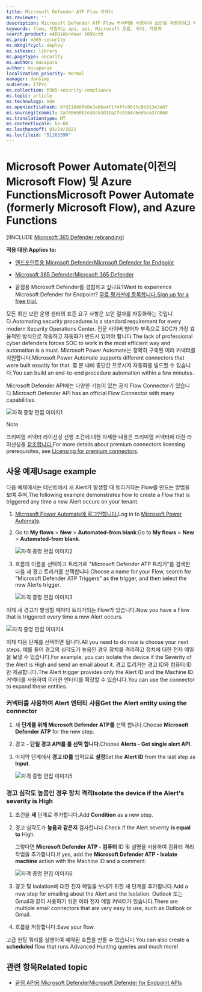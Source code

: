 ```yaml
---
title: Microsoft Defender ATP Flow 커넥터
ms.reviewer: ''
description: Microsoft Defender ATP Flow 커넥터를 사용하여 보안을 자동화하고 테넌트에서 새 경고가 발생할 때 트리거되는 흐름을 만들 수 있습니다.
keywords: flow, 지원되는 api, api, Microsoft 흐름, 쿼리, 자동화
search.product: eADQiWindows 10XVcnh
ms.prod: m365-security
ms.mktglfcycl: deploy
ms.sitesec: library
ms.pagetype: security
ms.author: macapara
author: mjcaparas
localization_priority: Normal
manager: dansimp
audience: ITPro
ms.collection: M365-security-compliance
ms.topic: article
ms.technology: mde
ms.openlocfilehash: 6fd210ddfb8e3ab6e4f1f4ffc0635c8b813e3a07
ms.sourcegitcommit: 2a708650b7e30a53d10a2fe3164c6ed5ea37d868
ms.translationtype: MT
ms.contentlocale: ko-KR
ms.lasthandoff: 03/24/2021
ms.locfileid: "51163390"
---
```

# <a name="microsoft-power-automate-formerly-microsoft-flow-and-azure-functions"></a><span data-ttu-id="48b53-104">Microsoft Power Automate(이전의 Microsoft Flow) 및 Azure Functions</span><span class="sxs-lookup"><span data-stu-id="48b53-104">Microsoft Power Automate (formerly Microsoft Flow), and Azure Functions</span></span>

[!INCLUDE [Microsoft 365 Defender rebranding](../../includes/microsoft-defender.md)]

<span data-ttu-id="48b53-105">**적용 대상:**</span><span class="sxs-lookup"><span data-stu-id="48b53-105">**Applies to:**</span></span>
- [<span data-ttu-id="48b53-106">엔드포인트용 Microsoft Defender</span><span class="sxs-lookup"><span data-stu-id="48b53-106">Microsoft Defender for Endpoint</span></span>](https://go.microsoft.com/fwlink/p/?linkid=2154037)
- [<span data-ttu-id="48b53-107">Microsoft 365 Defender</span><span class="sxs-lookup"><span data-stu-id="48b53-107">Microsoft 365 Defender</span></span>](https://go.microsoft.com/fwlink/?linkid=2118804)


- <span data-ttu-id="48b53-108">끝점용 Microsoft Defender를 경험하고 싶나요?</span><span class="sxs-lookup"><span data-stu-id="48b53-108">Want to experience Microsoft Defender for Endpoint?</span></span> [<span data-ttu-id="48b53-109">무료 평가판에 등록합니다.</span><span class="sxs-lookup"><span data-stu-id="48b53-109">Sign up for a free trial.</span></span>](https://www.microsoft.com/microsoft-365/windows/microsoft-defender-atp?ocid=docs-wdatp-exposedapis-abovefoldlink) 

<span data-ttu-id="48b53-110">모든 최신 보안 운영 센터의 표준 요구 사항은 보안 절차를 자동화하는 것입니다.</span><span class="sxs-lookup"><span data-stu-id="48b53-110">Automating security procedures is a standard requirement for every modern Security Operations Center.</span></span> <span data-ttu-id="48b53-111">전문 사이버 방어자 부족으로 SOC가 가장 효율적인 방식으로 작동하고 자동화가 반드시 있어야 합니다.</span><span class="sxs-lookup"><span data-stu-id="48b53-111">The lack of professional cyber defenders forces SOC to work in the most efficient way and automation is a must.</span></span> <span data-ttu-id="48b53-112">Microsoft Power Automate는 정확히 구축된 여러 커넥터를 지원합니다.</span><span class="sxs-lookup"><span data-stu-id="48b53-112">Microsoft Power Automate supports different connectors that were built exactly for that.</span></span> <span data-ttu-id="48b53-113">몇 분 내에 종단간 프로시저 자동화를 빌드할 수 있습니다.</span><span class="sxs-lookup"><span data-stu-id="48b53-113">You can build an end-to-end procedure automation within a few minutes.</span></span>

<span data-ttu-id="48b53-114">Microsoft Defender API에는 다양한 기능이 있는 공식 Flow Connector가 있습니다.</span><span class="sxs-lookup"><span data-stu-id="48b53-114">Microsoft Defender API has an official Flow Connector with many capabilities.</span></span>

![자격 증명 편집 이미지1](images/api-flow-0.png)

> [!NOTE]
> <span data-ttu-id="48b53-116">프리미엄 커넥터 라이선싱 선행 조건에 대한 자세한 내용은 프리미엄 커넥터에 대한 라이선싱을 [참조합니다.](https://docs.microsoft.com/power-automate/triggers-introduction#licensing-for-premium-connectors)</span><span class="sxs-lookup"><span data-stu-id="48b53-116">For more details about premium connectors licensing prerequisites, see [Licensing for premium connectors](https://docs.microsoft.com/power-automate/triggers-introduction#licensing-for-premium-connectors).</span></span>


## <a name="usage-example"></a><span data-ttu-id="48b53-117">사용 예제</span><span class="sxs-lookup"><span data-stu-id="48b53-117">Usage example</span></span>

<span data-ttu-id="48b53-118">다음 예제에서는 테넌트에서 새 Alert가 발생할 때 트리거되는 Flow를 만드는 방법을 보여 주며,</span><span class="sxs-lookup"><span data-stu-id="48b53-118">The following example demonstrates how to create a Flow that is triggered any time a new Alert occurs on your tenant.</span></span>

1. <span data-ttu-id="48b53-119">[Microsoft Power Automate에 로그인합니다.](https://flow.microsoft.com)</span><span class="sxs-lookup"><span data-stu-id="48b53-119">Log in to [Microsoft Power Automate](https://flow.microsoft.com).</span></span>

2. <span data-ttu-id="48b53-120">Go to **My flows**  >  **New**  >  **Automated-from blank**.</span><span class="sxs-lookup"><span data-stu-id="48b53-120">Go to **My flows** > **New** > **Automated-from blank**.</span></span>

    ![자격 증명 편집 이미지2](images/api-flow-1.png)

3. <span data-ttu-id="48b53-122">흐름의 이름을 선택하고 트리거로 "Microsoft Defender ATP 트리거"를 검색한 다음 새 경고 트리거를 선택합니다.</span><span class="sxs-lookup"><span data-stu-id="48b53-122">Choose a name for your Flow, search for "Microsoft Defender ATP Triggers" as the trigger, and then select the new Alerts trigger.</span></span>

    ![자격 증명 편집 이미지3](images/api-flow-2.png)

<span data-ttu-id="48b53-124">이제 새 경고가 발생할 때마다 트리거되는 Flow가 있습니다.</span><span class="sxs-lookup"><span data-stu-id="48b53-124">Now you have a Flow that is triggered every time a new Alert occurs.</span></span>

![자격 증명 편집 이미지4](images/api-flow-3.png)

<span data-ttu-id="48b53-126">이제 다음 단계를 선택하면 됩니다.</span><span class="sxs-lookup"><span data-stu-id="48b53-126">All you need to do now is choose your next steps.</span></span>
<span data-ttu-id="48b53-127">예를 들어 경고의 심각도가 높음인 경우 장치를 격리하고 장치에 대한 전자 메일을 보낼 수 있습니다.</span><span class="sxs-lookup"><span data-stu-id="48b53-127">For example, you can isolate the device if the Severity of the Alert is High and send an email about it.</span></span>
<span data-ttu-id="48b53-128">경고 트리거는 경고 ID와 컴퓨터 ID만 제공합니다.</span><span class="sxs-lookup"><span data-stu-id="48b53-128">The Alert trigger provides only the Alert ID and the Machine ID.</span></span> <span data-ttu-id="48b53-129">커넥터를 사용하여 이러한 엔터티를 확장할 수 있습니다.</span><span class="sxs-lookup"><span data-stu-id="48b53-129">You can use the connector to expand these entities.</span></span>

### <a name="get-the-alert-entity-using-the-connector"></a><span data-ttu-id="48b53-130">커넥터를 사용하여 Alert 엔터티 사용</span><span class="sxs-lookup"><span data-stu-id="48b53-130">Get the Alert entity using the connector</span></span>

1. <span data-ttu-id="48b53-131">새 **단계를 위해 Microsoft Defender ATP를** 선택 합니다.</span><span class="sxs-lookup"><span data-stu-id="48b53-131">Choose **Microsoft Defender ATP** for the new step.</span></span>

2. <span data-ttu-id="48b53-132">경고 **- 단일 경고 API를 를 선택 합니다.**</span><span class="sxs-lookup"><span data-stu-id="48b53-132">Choose **Alerts - Get single alert API**.</span></span>

3. <span data-ttu-id="48b53-133">마지막 단계에서 **경고 ID를** 입력으로 **설정**</span><span class="sxs-lookup"><span data-stu-id="48b53-133">Set the **Alert ID** from the last step as **Input**.</span></span>

    ![자격 증명 편집 이미지5](images/api-flow-4.png)

### <a name="isolate-the-device-if-the-alerts-severity-is-high"></a><span data-ttu-id="48b53-135">경고 심각도 높음인 경우 장치 격리</span><span class="sxs-lookup"><span data-stu-id="48b53-135">Isolate the device if the Alert's severity is High</span></span>

1. <span data-ttu-id="48b53-136">조건을 **새** 단계로 추가합니다.</span><span class="sxs-lookup"><span data-stu-id="48b53-136">Add **Condition** as a new step.</span></span>

2. <span data-ttu-id="48b53-137">경고 심각도가 **높음과 같은지** 검사합니다.</span><span class="sxs-lookup"><span data-stu-id="48b53-137">Check if the Alert severity **is equal to** High.</span></span>

   <span data-ttu-id="48b53-138">그렇다면 **Microsoft Defender ATP - 컴퓨터** ID 및 설명을 사용하여 컴퓨터 격리 작업을 추가합니다.</span><span class="sxs-lookup"><span data-stu-id="48b53-138">If yes, add the **Microsoft Defender ATP - Isolate machine** action with the Machine ID and a comment.</span></span>

    ![자격 증명 편집 이미지6](images/api-flow-5.png)

3. <span data-ttu-id="48b53-140">경고 및 Isolation에 대한 전자 메일을 보내기 위한 새 단계를 추가합니다.</span><span class="sxs-lookup"><span data-stu-id="48b53-140">Add a new step for emailing about the Alert and the Isolation.</span></span> <span data-ttu-id="48b53-141">Outlook 또는 Gmail과 같이 사용하기 쉬운 여러 전자 메일 커넥터가 있습니다.</span><span class="sxs-lookup"><span data-stu-id="48b53-141">There are multiple email connectors that are very easy to use, such as Outlook or Gmail.</span></span>

4. <span data-ttu-id="48b53-142">흐름을 저장합니다.</span><span class="sxs-lookup"><span data-stu-id="48b53-142">Save your flow.</span></span>

<span data-ttu-id="48b53-143">고급 헌팅  쿼리를 실행하여 예약된 흐름을 만들 수 있습니다.</span><span class="sxs-lookup"><span data-stu-id="48b53-143">You can also create a **scheduled** flow that runs Advanced Hunting queries and much more!</span></span>

## <a name="related-topic"></a><span data-ttu-id="48b53-144">관련 항목</span><span class="sxs-lookup"><span data-stu-id="48b53-144">Related topic</span></span>
- [<span data-ttu-id="48b53-145">끝점 API용 Microsoft Defender</span><span class="sxs-lookup"><span data-stu-id="48b53-145">Microsoft Defender for Endpoint APIs</span></span>](apis-intro.md)
